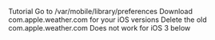 Tutorial
Go to /var/mobile/library/preferences
Download com.apple.weather.com for your iOS versions
Delete the old com.apple.weather.com
Does not work for iOS 3 below
